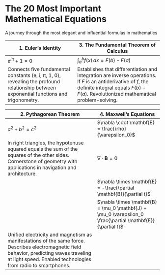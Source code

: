 # The 20 Most Important Mathematical Equations

A journey through the most elegant and influential formulas in mathematics

| 1. Euler’s Identity | 3. The Fundamental Theorem of Calculus |
|---------------------|---------------------------------------|
| $e^{i\pi} + 1 = 0$  | $\int_a^b f(x) \, dx = F(b) - F(a)$   |
| Connects five fundamental constants (e, i, π, 1, 0), revealing the profound relationship between exponential functions and trigonometry. | Establishes that differentiation and integration are inverse operations. If $F$ is an antiderivative of $f$, the definite integral equals $F(b) - F(a)$. Revolutionized mathematical problem-solving. |

| 2. Pythagorean Theorem | 4. Maxwell’s Equations |
|------------------------|------------------------|
| $a^2 + b^2 = c^2$      | $\nabla \cdot \mathbf{E} = \frac{\rho}{\varepsilon_0}$ |
| In right triangles, the hypotenuse squared equals the sum of the squares of the other sides. Cornerstone of geometry with applications in navigation and architecture. | $\nabla \cdot \mathbf{B} = 0$ |
|                        | $\nabla \times \mathbf{E} = -\frac{\partial \mathbf{B}}{\partial t}$ |
|                        | $\nabla \times \mathbf{B} = \mu_0 \mathbf{J} + \mu_0 \varepsilon_0 \frac{\partial \mathbf{E}}{\partial t}$ |
| Unified electricity and magnetism as manifestations of the same force. Describes electromagnetic field behavior, predicting waves traveling at light speed. Enabled technologies from radio to smartphones. | |

